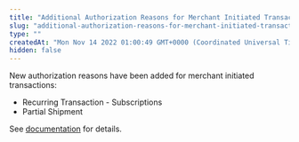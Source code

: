 ```yaml
---
title: "Additional Authorization Reasons for Merchant Initiated Transactions"
slug: "additional-authorization-reasons-for-merchant-initiated-transactions"
type: ""
createdAt: "Mon Nov 14 2022 01:00:49 GMT+0000 (Coordinated Universal Time)"
hidden: false
---
```

New authorization reasons have been added for merchant initiated transactions:
- Recurring Transaction - Subscriptions
- Partial Shipment	

See [documentation](https://docs.fatzebra.com/docs/recurring-and-other-transaction-types#merchant-initiated-transactions) for details.